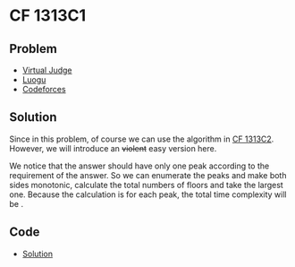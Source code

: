 # CF 1313C1

## Problem

- [Virtual Judge](https://vjudge.net/problem/CodeForces-1313C1)
- [Luogu](https://www.luogu.com.cn/problem/CF1313C1)
- [Codeforces](https://codeforces.com/problemset/problem/1313/C1)

## Solution

Since <data value="v{n}o{&le;}c{1000}"></data> in this problem, of course we can use the <data value="o{O}o{(}v{n}o{)}"></data> algorithm in <a href="/codes/?oj=CF&pid=1313C2">CF 1313C2</a>. However, we will introduce an <del>violent</del> easy version here.

We notice that the answer should have only one peak according to the requirement of the answer. So we can enumerate the peaks and make both sides monotonic, calculate the total numbers of floors and take the largest one. Because the calculation is <data value="o{O}o{(}v{n}o{)}"></data> for each peak, the total time complexity will be <data value="o{O}o{(}v{n}p{c{2}}o{)}"></data>.

## Code

- [Solution](CF.1313C1.0.cpp)
